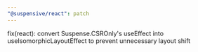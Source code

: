 ```yaml
---
"@suspensive/react": patch
---
```


fix(react): convert Suspense.CSROnly's useEffect into useIsomorphicLayoutEffect to prevent unnecessary layout shift
